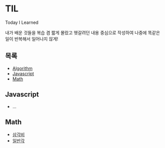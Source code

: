 # TIL
Today I Learned

내가 배운 것들을 복습 겸 짧게 몰랐고 헷갈려던 내용 중심으로 작성하여 나중에 똑같은 일이 반복해서 일어나지 않게!

## 목록
- [Algorithm](https://github.com/RokwonK/Algorithm-research)
- [Javascript](#Javascript)
- [Math](#Math)


## Javascript
- ...


## Math
- [삼각비](https://github.com/RokwonK/til/Math/삼각비.md)
- [일반각](https://github.com/RokwonK/til/Math/일반각.md)
